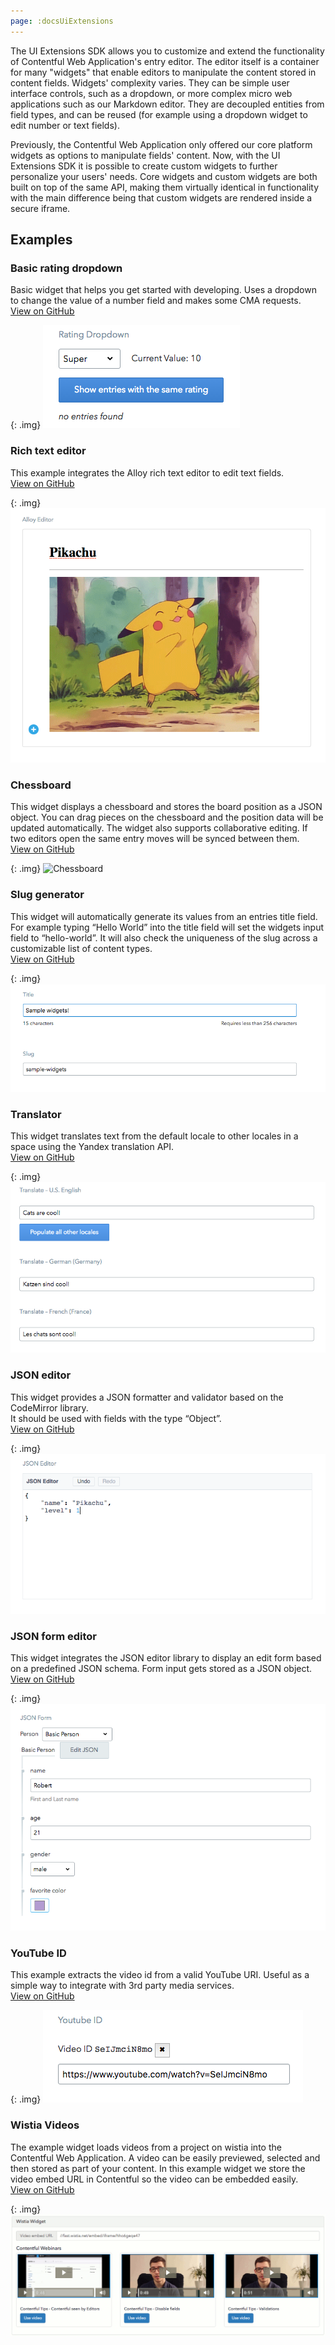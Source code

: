 ```yaml
---
page: :docsUiExtensions
---
```


The UI Extensions SDK allows you to customize and extend the functionality of Contentful Web Application's entry editor. The editor itself is a container for many "widgets" that enable editors to manipulate the content stored in content fields. Widgets' complexity varies. They can be simple user interface controls, such as a dropdown, or more complex micro web applications such as our Markdown editor. They are decoupled entities from field types, and can be reused (for example using a dropdown widget to edit number or text fields).

Previously, the Contentful Web Application only offered our core platform widgets as options to manipulate fields' content. Now, with the UI Extensions SDK it is possible to create custom widgets to further personalize your users' needs. Core widgets and custom widgets are both built on top of the same API, making them virtually identical in functionality with the main difference being that custom widgets are rendered inside a secure iframe.

## Examples

### Basic rating dropdown
Basic widget that helps you get started with developing. Uses a dropdown to change the value of a number field and makes some CMA requests.<br>
[View on GitHub](https://github.com/contentful/widget-sdk/tree/master/examples/rating-dropdown)

{: .img}
![Basic rating dropdown](basic-rating-dropdown.png)

### Rich text editor
This example integrates the Alloy rich text editor to edit text fields.<br>
[View on GitHub](https://github.com/contentful/widget-sdk/tree/master/examples/alloy-editor)

{: .img}
![Rich text editor](rich-text-editor.png)

### Chessboard
This widget displays a chessboard and stores the board position as a JSON object. You can drag pieces on the chessboard and the position data will be updated automatically. The widget also supports collaborative editing. If two editors open the same entry moves will be synced between them.<br>
[View on GitHub](https://github.com/contentful/widget-sdk/tree/master/examples/chessboard)

{: .img}
![Chessboard](chessboard.png)

### Slug generator
This widget will automatically generate its values from an entries title field. For example typing “Hello World” into the title field will set the widgets input field to “hello-world”. It will also check the uniqueness of the slug across a customizable list of content types.<br>
[View on GitHub](https://github.com/contentful/widget-sdk/tree/master/examples/slug)

{: .img}
![Slug generator](slug-generator.png)

### Translator
This widget translates text from the default locale to other locales in a space using the Yandex translation API.<br>
[View on GitHub](https://github.com/contentful/widget-sdk/tree/master/examples/translate)

{: .img}
![Translator](translator.png)

### JSON editor
This widget provides a JSON formatter and validator based on the CodeMirror library.<br>
It should be used with fields with the type “Object”.<br>
[View on GitHub](https://github.com/contentful/widget-sdk/tree/master/examples/json-editor)

{: .img}
![Translator](json-editor.png)

### JSON form editor
This widget integrates the JSON editor library to display an edit form based on a predefined JSON schema. Form input gets stored as a JSON object.<br>
[View on GitHub](https://github.com/contentful/widget-sdk/tree/master/examples/json-form-editor)

{: .img}
![Translator](json-form-editor.png)

### YouTube ID

This example extracts the video id from a valid YouTube URI. Useful as a simple way to integrate with 3rd party media services.<br>
[View on GitHub](https://github.com/contentful/widget-sdk/tree/master/examples/youtube-id)

{: .img}
![YouTube ID](youtube-id.png)

### Wistia Videos

The example widget loads videos from a project on wistia into the Contentful Web Application. A video can be easily previewed, selected and then stored as part of your content. In this example widget we store the video embed URL in Contentful so the video can be embedded easily.<br>
[View on GitHub](https://github.com/contentful/widget-sdk/tree/master/examples/wistia)

{: .img}
![Wistia Videos](wistia-videos.gif)
